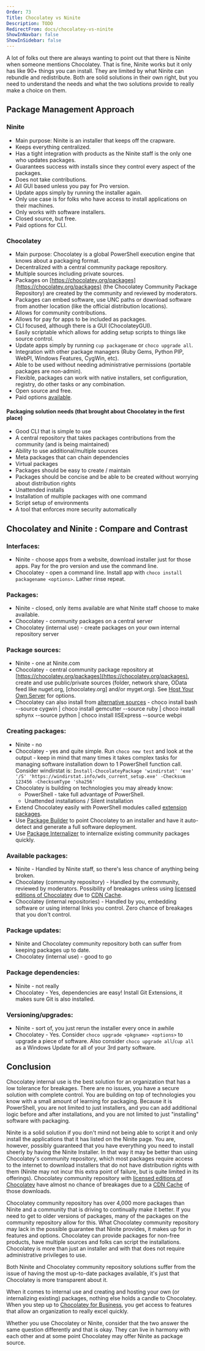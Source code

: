 ```yaml
---
Order: 73
Title: Chocolatey vs Ninite
Description: TODO
RedirectFrom: docs/chocolatey-vs-ninite
ShowInNavbar: false
ShowInSidebar: false
---
```


A lot of folks out there are always wanting to point out that there is Ninite when someone mentions Chocolatey. That is fine, Ninite works but it only has like 90+ things you can install. They are limited by what Ninite can rebundle and redistribute. Both are solid solutions in their own right, but you need to understand the needs and what the two solutions provide to really make a choice on them.

## Package Management Approach

### Ninite

- Main purpose: Ninite is an installer that keeps off the crapware.
- Keeps everything centralized.
- Has a tight integration with products as the Ninite staff is the only one who updates packages.
- Guarantees success with installs since they control every aspect of the packages.
- Does not take contributions.
- All GUI based unless you pay for Pro version.
- Update apps simply by running the installer again.
- Only use case is for folks who have access to install applications on their machines.
- Only works with software installers.
- Closed source, but free.
- Paid options for CLI.

### Chocolatey

- Main purpose: Chocolatey is a global PowerShell execution engine that knows about a packaging format.
- Decentralized with a central community package repository.
- Multiple sources including private sources.
- Packages on [https://chocolatey.org/packages](https://chocolatey.org/packages) (the Chocolatey Community Package Repository) are created by the community and reviewed by moderators.
- Packages can embed software, use UNC paths or download software from another location (like the official distribution locations).
- Allows for community contributions.
- Allows for pay for apps to be included as packages.
- CLI focused, although there is a GUI (ChocolateyGUI).
- Easily scriptable which allows for adding setup scripts to things like source control.
- Update apps simply by running `cup packagename` or `choco upgrade all`.
- Integration with other package managers (Ruby Gems, Python PIP, WebPI, Windows Features, CygWin, etc).
- Able to be used without needing administrative permissions (portable packages are non-admin).
- Flexible, packages can work with native installers, set configuration, registry, do other tasks or any combination.
- Open source and free.
- Paid options [available](https://chocolatey.org/compare).

#### Packaging solution needs (that brought about Chocolatey in the first place)

- Good CLI that is simple to use
- A central repository that takes packages contributions from the community (and is being maintained)
- Ability to use additional/multiple sources
- Meta packages that can chain dependencies
- Virtual packages
- Packages should be easy to create / maintain
- Packages should be concise and be able to be created without worrying about distribution rights
- Unattended installs
- Installation of multiple packages with one command
- Script setup of environments
- A tool that enforces more security automatically

## Chocolatey and  Ninite : Compare and Contrast

### Interfaces:

- Ninite - choose apps from a website, download installer just for those apps. Pay for the pro version and use the command line.
- Chocolatey - open a command line. Install app with `choco install packagename <options>`. Lather rinse repeat.

### Packages:

- Ninite - closed, only items available are what Ninite staff choose to make available.
- Chocolatey - community packages on a central server
- Chocolatey (internal use) - create packages on your own internal repository server

### Package sources:

- Ninite - one at Ninite.com
- Chocolatey - central community package repository at [https://chocolatey.org/packages](https://chocolatey.org/packages), create and use public/private sources (folder, network share, OData feed like nuget.org, [chocolatey.org] and/or myget.org). See [Host Your Own Server](xref:host-packages) for options.
- Chocolatey can also install from [alternative sources](xref:choco-command-install#alternative-sources) - choco install bash --source cygwin | choco install gemcutter --source ruby | choco install sphynx --source python | choco install IISExpress --source webpi

### Creating packages:

- Ninite - no
- Chocolatey - yes and quite simple. Run `choco new test` and look at the output - keep in mind that many times it takes complex tasks for managing software installation down to 1 PowerShell function call. Consider windirstat is: `Install-ChocolateyPackage 'windirstat' 'exe' '/S' 'https://windirstat.info/wds_current_setup.exe' -Checksum 123456 -ChecksumType 'sha256'`
- Chocolatey is building on technologies you may already know:
  - PowerShell - take full advantage of PowerShell.
  - Unattended installations / Silent installation
- Extend Chocolatey easily with PowerShell modules called [extension packages](xref:extensions).
- Use [Package Builder](./features/package-builder) to point Chocolatey to an installer and have it auto-detect and generate a full software deployment.
- Use [Package Internalizer](./guides/create/recompile-packages) to internalize existing community packages quickly.

### Available packages:

- Ninite - Handled by Ninite staff, so there's less chance of anything being broken.
- Chocolatey (community repository) - Handled by the community, reviewed by moderators. Possibility of breakages unless using [licensed editions of Chocolatey](https://chocolatey.org/compare) due to [CDN Cache](./features/private-cdn).
- Chocolatey (internal repositories) - Handled by you, embedding software or using internal links you control. Zero chance of breakages that you don't control.

### Package updates:

- Ninite and Chocolatey community repository both can suffer from keeping packages up to date.
- Chocolatey (internal use) - good to go

### Package dependencies:

- Ninite - not really
- Chocolatey - Yes, dependencies are easy! Install Git Extensions, it makes sure Git is also installed.

### Versioning/upgrades:

- Ninite - sort of, you just rerun the installer every once in awhile
- Chocolatey - Yes. Consider `choco upgrade <pkgname> <options>` to upgrade a piece of software. Also consider `choco upgrade all`/`cup all` as a Windows Update for all of your 3rd party software.

## Conclusion

Chocolatey internal use is the best solution for an organization that has a low tolerance for breakages. There are no issues, you have a secure solution with complete control. You are building on top of technologies you know with a small amount of learning for packaging. Because it is PowerShell, you are not limited to just installers, and you can add additional logic before and after installations, and you are not limited to just "installing" software with packaging.

Ninite is a solid solution if you don't mind not being able to script it and only install the applications that it has listed on the Ninite page. You are, however, possibly guaranteed that you have everything you need to install sheerly by having the Ninite Installer. In that way it may be better than using Chocolatey's community repository, which most packages require access to the internet to download installers that do not have distribution rights with them (Ninite may not incur this extra point of failure, but is quite limited in its offerings). Chocolatey community repository with [licensed editions of Chocolatey](https://chocolatey.org/compare) have almost no chance of breakages due to a [CDN Cache](./features/private-cdn) of those downloads.

Chocolatey community repository has over 4,000 more packages than Ninite and a community that is driving to continually make it better. If you need to get to older versions of packages, many of the packages on the community repository allow for this. What Chocolatey community repository may lack in the possible guarantee that Ninite provides, it makes up for in features and options. Chocolatey can provide packages for non-free products, have multiple sources and folks can script the installations. Chocolatey is more than just an installer and with that does not require administrative privileges to use.

Both Ninite and Chocolatey community repository solutions suffer from the issue of having the most up-to-date packages available, it's just that Chocolatey is more transparent about it.

When it comes to internal use and creating and hosting your own (or internalizing existing) packages, nothing else holds a candle to Chocolatey. When you step up to [Chocolatey for Business](https://chocolatey.org/compare), you get access to features that allow an organization to really excel quickly.

Whether you use Chocolatey or Ninite, consider that the two answer the same question differently and that is okay. They can live in harmony with each other and at some point Chocolatey may offer Ninite as package source.
